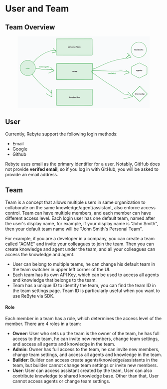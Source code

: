 # User and Team

## Team Overview

<figure><img src="../../.gitbook/assets/image (8).png" alt=""><figcaption></figcaption></figure>

## User

Currently, Rebyte support the following login methods:

* Email
* Google
* Github

Rebyte uses email as the primary identifier for a user. Notably, GitHub does not provide **verifed email**, so if you log in with GitHub, you will be asked to provide an email address.

## Team

Team is a concept that allows multiple users in same organization to collaborate on the same knowledge/agent/assistant, also enforce access control. Team can have multiple members, and each member can have different access level. Each login user has one default team, named after the user's display name, for example, if your display name is "John Smith", then your default team name will be "John Smith's Personal Team".

For example, if you are a developer in a company, you can create a team called "ACME" and invite your colleagues to join the team. Then you can create knowledge and agent under the team, and all your colleagues can access the knowledge and agent.

* User can belong to multiple teams, he can change his default team in the team switcher in upper left corner of the UI.
* Each team has its own API Key, which can be used to access all agents and knowledge that belongs to the team.
* Team has a unique ID to identify the team, you can find the team ID in the team settings page. Team ID is particularly useful when you want to use ReByte via SDK.

#### Role

Each member in a team has a role, which determines the access level of the member. There are 4 roles in a team:

* **Owner**: User who sets up the team is the owner of the team, he has full access to the team, he can invite new members, change team settings, and access all agents and knowledge in the team.
* **Admin**: Owner has full access to the team, he can invite new members, change team settings, and access all agents and knowledge in the team.
* **Builder**: Builder can access create agents/knowledge/assistants in the team, but builder cannot change team settings or invite new members.
* **User**: User can access assistant created by the team, User can also contribute knowledge to shared knowledge base. Other than that, User cannot access agents or change team settings.

[//]: # (see also: [Access Control]&#40;access-control.md&#41; for more details.)
